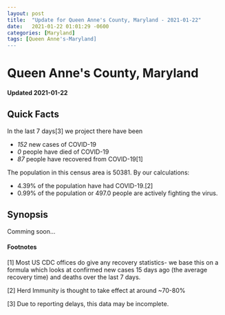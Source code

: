 ```yaml
---
layout: post
title:  "Update for Queen Anne's County, Maryland - 2021-01-22"
date:   2021-01-22 01:01:29 -0600
categories: [Maryland]
tags: [Queen Anne's-Maryland]
---
```


# Queen Anne's County, Maryland
#### Updated 2021-01-22

## Quick Facts

In the last 7 days[3] we project there have been
- *152* new cases of COVID-19
- *0* people have died of COVID-19
- *87* people have recovered from COVID-19[1]

The population in this census area is 50381. By our calculations:
- 4.39% of the population have had COVID-19.[2]
- 0.99% of the population or 497.0 people are actively fighting the virus.

## Synopsis

Comming soon...


#### Footnotes

[1] Most US CDC offices do give any recovery statistics- we base this on a formula which looks at confirmed new cases
15 days ago (the average recovery time) and deaths over the last 7 days.

[2] Herd Immunity is thought to take effect at around ~70-80%

[3] Due to reporting delays, this data may be incomplete.
 
    
